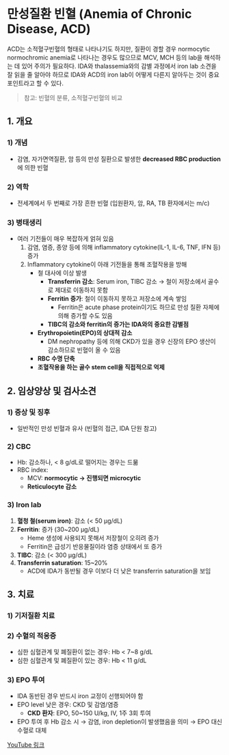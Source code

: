 # 만성질환 빈혈 (Anemia of Chronic Disease, ACD)

ACD는 소적혈구빈혈의 형태로 나타나기도 하지만, 질환이 경할 경우 normocytic normochromic anemia로 나타나는 경우도 많으므로 MCV, MCH 등의 lab을 해석하는 데 있어 주의가 필요하다. IDA와 thalassemia와의 감별 과정에서 iron lab 소견을 잘 읽을 줄 알아야 하므로 IDA와 ACD의 iron lab이 어떻게 다른지 알아두는 것이 중요 포인트라고 할 수 있다.

> 참고: 빈혈의 분류, 소적혈구빈혈의 비교

## 1. 개요

### 1) 개념
- 감염, 자가면역질환, 암 등의 만성 질환으로 발생한 **decreased RBC production**에 의한 빈혈

### 2) 역학
- 전세계에서 두 번째로 가장 흔한 빈혈 (입원환자, 암, RA, TB 환자에서는 m/c)

### 3) 병태생리
- 여러 기전들이 매우 복잡하게 얽혀 있음
  1. 감염, 염증, 종양 등에 의해 inflammatory cytokine(IL-1, IL-6, TNF, IFN 등) 증가
  2. Inflammatory cytokine이 아래 기전들을 통해 조혈작용을 방해
      - 철 대사에 이상 발생
        - **Transferrin 감소**: Serum iron, TIBC 감소 → 철이 저장소에서 골수로 제대로 이동하지 못함
        - **Ferritin 증가**: 철이 이동하지 못하고 저장소에 계속 쌓임
          - Ferritin은 acute phase protein이기도 하므로 만성 질환 자체에 의해 증가할 수도 있음
        - **TIBC의 감소와 ferritin의 증가는 IDA와의 중요한 감별점**
      - **Erythropoietin(EPO)의 상대적 감소**
        - DM nephropathy 등에 의해 CKD가 있을 경우 신장의 EPO 생산이 감소하므로 빈혈이 올 수 있음
      - **RBC 수명 단축**
      - **조혈작용을 하는 골수 stem cell을 직접적으로 억제**

## 2. 임상양상 및 검사소견

### 1) 증상 및 징후
- 일반적인 만성 빈혈과 유사 (빈혈의 접근, IDA 단원 참고)

### 2) CBC
- Hb: 감소하나, < 8 g/dL로 떨어지는 경우는 드묾
- RBC index:
  - MCV: **normocytic → 진행되면 microcytic**
  - **Reticulocyte 감소**

### 3) Iron lab
1. **혈청 철(serum iron)**: 감소 (< 50 μg/dL)
2. **Ferritin**: 증가 (30~200 μg/dL)
   - Heme 생성에 사용되지 못해서 저장철이 오히려 증가
   - Ferritin은 급성기 반응물질이라 염증 상태에서 또 증가
3. **TIBC**: 감소 (< 300 μg/dL)
4. **Transferrin saturation**: 15~20%
   - ACD에 IDA가 동반될 경우 이보다 더 낮은 transferrin saturation을 보임

## 3. 치료

### 1) 기저질환 치료

### 2) 수혈의 적응증
- 심한 심혈관계 및 폐질환이 없는 경우: Hb < 7~8 g/dL
- 심한 심혈관계 및 폐질환이 있는 경우: Hb < 11 g/dL

### 3) EPO 투여
- IDA 동반된 경우 반드시 iron 교정이 선행되어야 함
- EPO level 낮은 경우: CKD 및 감염/염증
  - **CKD 환자**: EPO, 50~150 U/kg, IV, 1주 3회 투여
- EPO 투여 후 Hb 감소 시 → 감염, iron depletion이 발생했음을 의미 → EPO 대신 수혈로 대체



[YouTube 링크](https://www.youtube.com/watch?v=21kJ4YddpPQ)